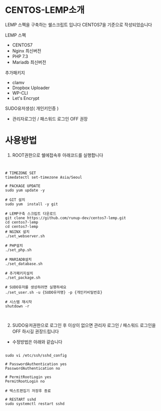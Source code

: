 # CENTOS-LEMP소개

LEMP 스펙을 구축하는 쉘스크립트 입니다 
CENTOS7을 기준으로 작성되었습니다 

LEMP 스펙
 - CENTOS7
 - Nginx 최신버전
 - PHP 7.3
 - Mariadb 최신버전 

추가패키지 
 - clamv
 - Dropbox Uploader
 - WP-CLI
 - Let's Encrypt

SUDO유저생성( 개인키인증 ) 
 - 관리자로그인 / 패스워드 로그인 OFF 권장 

# 사용방법 

1. ROOT권한으로 쉘에접속후 아래코드를 실행합니다

<pre>
<code>

# TIMEZONE SET
timedatectl set-timezone Asia/Seoul     

# PACKAGE UPDATE
sudo yum update -y                     

# GIT 설치
sudo yum  install -y git

# LEMP구축 스크립트 다운로드 
git clone https://github.com/runup-dev/centos7-lemp.git
cd centos7-lemp
cd centos7-lemp
# NGINX 설치
./set_webserver.sh

# PHP설치
./set_php.sh

# MARIADB설치
./set_database.sh

# 추가패키지설치
./set_package.sh

# SUDO유저를 생성하려면 실행하세요 
./set_user.sh -u {SUDO유저명} -p {개인키비밀번호}

# 시스템 재시작 
shutdown -r 

</code>
</pre>

2. SUDO유저권한으로 로그인 후 이상이 없으면 관리자 로그인 / 패스워드 로그인을 OFF 하시길 권장드립니다
- 수정방법은 아래와 같습니다 
 
<pre>
<code>
sudo vi /etc/ssh/sshd_config

# PasswordAuthentication yes
PasswordAuthentication no

# PermitRootLogin yes
PermitRootLogin no

# 텍스트편집기 저장후 종료 

# RESTART sshd 
sudo systemctl restart sshd
</code>
</pre>

